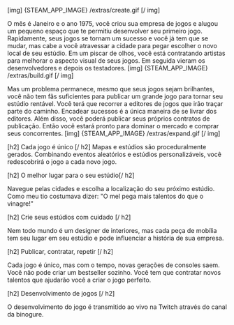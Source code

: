 
[img] {STEAM_APP_IMAGE} /extras/create.gif [/ img]

O mês é Janeiro e o ano 1975, você criou sua empresa de jogos e alugou um pequeno espaço que te permitiu desenvolver seu primeiro jogo. Rapidamente, seus jogos se tornam um sucesso e você já tem que se mudar, mas cabe a você atravessar a cidade para pegar escolher o novo local de seu estúdio. Em um piscar de olhos, você está contratando artistas para melhorar o aspecto visual de seus jogos. Em seguida vieram os desenvolvedores e depois os testadores.
[img] {STEAM_APP_IMAGE} /extras/build.gif [/ img]

Mas um problema permanece, mesmo que seus jogos sejam brilhantes, você não tem fãs suficientes para publicar um grande jogo para tornar seu estúdio rentável. Você terá que recorrer a editores de jogos que irão traçar parte do caminho. Encadear sucessos é a única maneira de se livrar dos editores. Além disso, você poderá publicar seus próprios contratos de publicação. Então você estará pronto para dominar o mercado e comprar seus concorrentes.
[img] {STEAM_APP_IMAGE} /extras/expand.gif [/ img]

[h2] Cada jogo é único [/ h2]
Mapas e estúdios são proceduralmente gerados. Combinando  eventos aleatórios e estúdios personalizáveis, você redescobrirá o jogo a cada novo jogo.

[h2] O melhor lugar para o seu estúdio[/ h2]

Navegue pelas cidades e escolha a localização do seu próximo estúdio. Como meu tio costumava dizer: "O mel pega mais talentos do que o vinagre!"

[h2] Crie seus estúdios com cuidado [/ h2]

Nem todo mundo é um designer de interiores, mas cada peça de mobília tem seu lugar em seu estúdio e pode influenciar a história de sua empresa.

[h2] Publicar, contratar, repetir [/ h2]

Cada jogo é único, mas com o tempo, novas gerações de consoles saem. Você não pode criar um bestseller sozinho. Você tem que contratar novos talentos que ajudarão você a criar o jogo perfeito.

[h2] Desenvolvimento de jogos [/ h2]

O desenvolvimento do jogo é transmitido ao vivo na Twitch através do canal da binogure.
